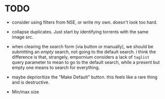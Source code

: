 # TODO

- consider using filters from NSE, or write my own. doesn't look too hard.

- collapse duplicates. Just start by identifying torrents with the same image
  src.

- when clearing the search form (via button or manually), we should be
  submitting an _empty_ search, not going to the default search. i think the
  difference is that, strangely, empornium considers a lack of `taglist` query
  parameter to mean to go to the default search, while a present but empty one
  means to search for everything.

- maybe deprioritize the "Make Default" button. this feels like a rare thing and
  is destructive.

- Min/max size
